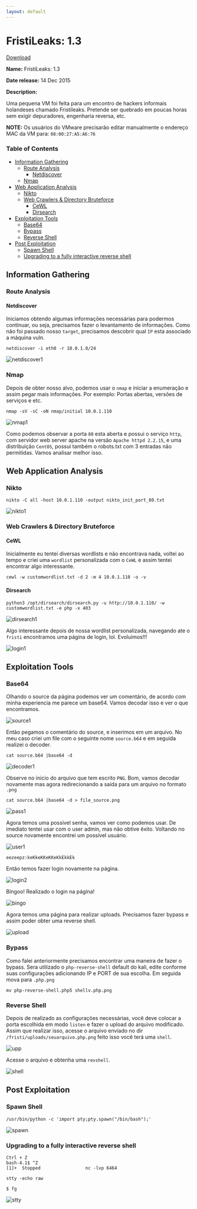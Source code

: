 ```yaml
---
layout: default
---
```


# FristiLeaks: 1.3

[Download](https://www.vulnhub.com/entry/fristileaks-13,133/)


**Name:** FristiLeaks: 1.3

**Date release:** 14 Dec 2015

**Description:**

Uma pequena VM foi feita para um encontro de hackers informais holandeses chamado Fristileaks. Pretende ser quebrado em poucas horas sem exigir depuradores, engenharia reversa, etc.

**NOTE:** Os usuários do VMware precisarão editar manualmente o endereço MAC da VM para: `08:00:27:A5:A6:76`

### Table of Contents

- [Information Gathering](#information-gathering)
    - [Route Analysis](#route-analysis)
        - [Netdiscover](#netdiscover)
    - [Nmap](#nmap)
- [Web Application Analysis](#web-application-analysis)
    - [Nikto](#nikto)
    - [Web Crawlers & Directory Bruteforce](#web-crawlers-&-directory-bruteforce)
        - [CeWL](#cewl)
        - [Dirsearch](#dirsearch)
- [Exploitation Tools](#exploitation-tools)
    - [Base64](#base64)
    - [Bypass](#bypass)
    - [Reverse Shell](#reverse-shell)
- [Post Exploitation](#post-exploitation)
    - [Spawn Shell](#spawn-shell)
    - [Upgrading to a fully interactive reverse shell](#upgrading-to-a-fully-interactive-reverse-shell)

## Information Gathering

### Route Analysis

#### Netdiscover

Iniciamos obtendo algumas informações necessárias para podermos continuar, ou seja, precisamos fazer o levantamento de informações. Como não foi passado nosso `target`, precisamos descobrir qual `IP` esta associado a máquina vuln.

`netdiscover -i eth0 -r 10.0.1.0/24`

![netdiscover1](https://raw.githubusercontent.com/PentestMafia/Vulnhub/master/assets/images/fristileaks-1-3/2019-05-18_09-05.png)

### Nmap

Depois de obter nosso alvo, podemos usar o `nmap` e iniciar a enumeração e assim pegar mais informações. Por exemplo: Portas abertas, versões de serviços e etc.

`nmap -sV -sC -oN nmap/initial 10.0.1.110`

![nmap1](https://raw.githubusercontent.com/PentestMafia/Vulnhub/master/assets/images/fristileaks-1-3/2019-05-18_09-35.png)

Como podemos observar a porta `80` esta aberta e possui o serviço `http`, com  servidor web server apache na versão `Apache httpd 2.2.15`, e uma distribuição `CentOS`, possui também o robots.txt com 3 entradas não permitidas. Vamos analisar melhor isso.

## Web Application Analysis

### Nikto

`nikto -C all -host 10.0.1.110 -output nikto_init_port_80.txt`

![nikto1](https://raw.githubusercontent.com/PentestMafia/Vulnhub/master/assets/images/fristileaks-1-3/2019-05-18_09-52.png)

### Web Crawlers & Directory Bruteforce

#### CeWL

Inicialmente eu tentei diversas wordlists e não encontrava nada, voltei ao tempo e criei uma `wordlist` personalizada com o `CeWL` e assim tentei encontrar algo interessante.

`cewl -w customwordlist.txt -d 2 -m 4 10.0.1.110 -o -v`

#### Dirsearch

`python3 /opt/dirsearch/dirsearch.py -u http://10.0.1.110/ -w customwordlist.txt -e php -x 403`

![dirsearch1](https://raw.githubusercontent.com/PentestMafia/Vulnhub/master/assets/images/fristileaks-1-3/2019-05-18_10-39.png)

Algo interessante depois de nossa wordlist personalizada, navegando ate o `fristi` encontramos uma página de login, lol. Evoluímos!!!

![login1](https://raw.githubusercontent.com/PentestMafia/Vulnhub/master/assets/images/fristileaks-1-3/2019-05-18_10-46.png)

## Exploitation Tools

### Base64

Olhando o source da página podemos ver um comentário, de acordo com minha experiencia me parece um base64. Vamos decodar isso e ver o que encontramos.

![source1](https://raw.githubusercontent.com/PentestMafia/Vulnhub/master/assets/images/fristileaks-1-3/2019-05-18_10-53.png)

Então pegamos o comentário do source, e inserimos em um arquivo. No meu caso criei um file com o seguinte nome `source.b64` e em seguida realizei o decoder.

`cat source.b64 |base64 -d`

![decoder1](https://raw.githubusercontent.com/PentestMafia/Vulnhub/master/assets/images/fristileaks-1-3/2019-05-18_10-58.png)

Observe no início do arquivo que tem escrito `PNG`. Bom, vamos decodar novamente mas agora redirecionando a saída para um arquivo no formato `.png`

`cat source.b64 |base64 -d > file_source.png`

![pass1](https://raw.githubusercontent.com/PentestMafia/Vulnhub/master/assets/images/fristileaks-1-3/2019-05-18_11-09.png)

Agora temos uma possível senha, vamos ver como podemos usar. De imediato tentei usar com o user admin, mas não obtive êxito. Voltando no source novamente encontrei um possível usuário.

![user1](https://raw.githubusercontent.com/PentestMafia/Vulnhub/master/assets/images/fristileaks-1-3/2019-05-18_11-16.png)

`eezeepz:keKkeKKeKKeKkEkkEk`

Então temos fazer login novamente na página.

![login2](https://raw.githubusercontent.com/PentestMafia/Vulnhub/master/assets/images/fristileaks-1-3/2019-05-18_11-21.png)

Bingoo! Realizado o login na página!

![bingo](https://raw.githubusercontent.com/PentestMafia/Vulnhub/master/assets/images/fristileaks-1-3/2019-05-18_11-21_1.png)

Agora temos uma página para realizar uploads. Precisamos fazer bypass e assim poder obter uma reverse shell.

![upload](https://raw.githubusercontent.com/PentestMafia/Vulnhub/master/assets/images/fristileaks-1-3/2019-05-18_11-24.png)

### Bypass

Como falei anteriormente precisamos encontrar uma maneira de fazer o bypass. Sera utilizado o `php-reverse-shell` default do kali, edite conforme suas configurações adicionando IP e PORT de sua escolha. Em seguida mova para `.php.png`

`mv php-reverse-shell.php5 shellv.php.png`

### Reverse Shell

Depois de realizado as configurações necessárias, você deve colocar a porta escolhida em modo `listen` e fazer o upload do arquivo modificado. Assim que realizar isso, acesse o arquivo enviado no dir `/fristi/uploads/seuarquivo.php.png` feito isso você terá uma `shell`.

![upp](https://raw.githubusercontent.com/PentestMafia/Vulnhub/master/assets/images/fristileaks-1-3/2019-05-18_12-24.png)

Acesse o arquivo e obtenha uma `revshell`.

![shell](https://raw.githubusercontent.com/PentestMafia/Vulnhub/master/assets/images/fristileaks-1-3/2019-05-18_12-26.png)

## Post Exploitation

### Spawn Shell

`/usr/bin/python -c 'import pty;pty.spawn("/bin/bash");'`

![spawn](https://raw.githubusercontent.com/PentestMafia/Vulnhub/master/assets/images/fristileaks-1-3/2019-05-18_12-35.png)

### Upgrading to a fully interactive reverse shell

```
Ctrl + Z
bash-4.1$ ^Z     
[1]+  Stopped                 nc -lvp 6464
```
`stty -echo raw`

`$ fg`

![stty](https://raw.githubusercontent.com/PentestMafia/Vulnhub/master/assets/images/fristileaks-1-3/2019-05-18_12-37.png)